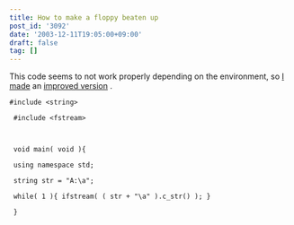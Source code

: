 ```yaml
---
title: How to make a floppy beaten up
post_id: '3092'
date: '2003-12-11T19:05:00+09:00'
draft: false
tag: []
---
```


This code seems to not work properly depending on the environment, so [I made](/floppy_crasher2) an [improved version](/floppy_crasher2) .

```
#include <string> 
 
 #include <fstream> 
 
 
 
 void main( void ){ 
 
 using namespace std; 
 
 string str = "A:\a"; 
 
 while( 1 ){ ifstream( ( str + "\a" ).c_str() ); } 
 
 } 

```